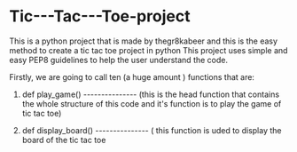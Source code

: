 # Tic---Tac---Toe-project
This is a python project that is made by thegr8kabeer and this is the easy method to create a tic tac toe project in python
This project uses simple and easy PEP8 guidelines to help the user understand the code.

Firstly, we are going to call ten (a huge amount ) functions that are:
1. def play_game() --------------- (this is the head function that contains the whole structure of this code and 
it's function is to play the game of tic tac toe) 

2. def display_board() --------------- ( this function is uded to display the board of the tic tac toe
